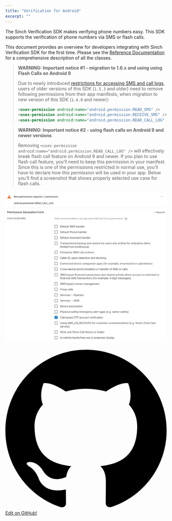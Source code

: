 ```yaml
---
title: "Verification for Android"
excerpt: ""
---
```

The Sinch Verification SDK makes verifying phone numbers easy. This SDK supports the verification of phone numbers via SMS or flash calls.

This document provides an overview for developers integrating with Sinch Verification SDK for the first time. Please see the [Reference Documentation](http://www.sinch.com/docs/verification/android/reference/) for a comprehensive description of all the classes.

> **WARNING: Important notice #1 - migration to 1.6.x and using using Flash Calls on Android 9**    
>
> Due to newly introduced [restrictions for accessing SMS and call logs](https://support.google.com/googleplay/android-developer/answer/9047303?hl=en), users of older versions of this SDK (`1.5.3` and older) need to remove following permissions from their app manifests, when migration to new version of this SDK (`1.6.0` and newer):
> 
> ```xml
> <uses-permission android:name="android.permission.READ_SMS" />
> <uses-permission android:name="android.permission.RECEIVE_SMS" />
> <uses-permission android:name="android.permission.READ_CALL_LOG" />
> ```



> **WARNING: Important notice #2 - using flash calls on Android 9 and newer versions**    
>
> Removing `<uses-permission android:name="android.permission.READ_CALL_LOG" />` will effectively break flash call feature on Android 9 and newer. If you plan to use flash call feature, you’ll need to keep this permission in your manifest. Since this is one of the permissions restricted in normal use, you’ll have to declare how this permission will be used in your app. Below you’ll find a screenshot that shows properly selected use case for flash calls.


![permission-requests.png](images/9b057ba-permission-requests.png)

<div class="magic-block-html"><a class="gitbutton pill" target="_blank" href="https://github.com/sinch/docs/blob/master/docs/verification/verification-for-android.md"><span class="icon medium"><svg xmlns="http://www.w3.org/2000/svg" role="img" viewBox="0 0 24 24"><title>GitHub icon</title><path d="M 12 0.297 c -6.63 0 -12 5.373 -12 12 c 0 5.303 3.438 9.8 8.205 11.385 c 0.6 0.113 0.82 -0.258 0.82 -0.577 c 0 -0.285 -0.01 -1.04 -0.015 -2.04 c -3.338 0.724 -4.042 -1.61 -4.042 -1.61 C 4.422 18.07 3.633 17.7 3.633 17.7 c -1.087 -0.744 0.084 -0.729 0.084 -0.729 c 1.205 0.084 1.838 1.236 1.838 1.236 c 1.07 1.835 2.809 1.305 3.495 0.998 c 0.108 -0.776 0.417 -1.305 0.76 -1.605 c -2.665 -0.3 -5.466 -1.332 -5.466 -5.93 c 0 -1.31 0.465 -2.38 1.235 -3.22 c -0.135 -0.303 -0.54 -1.523 0.105 -3.176 c 0 0 1.005 -0.322 3.3 1.23 c 0.96 -0.267 1.98 -0.399 3 -0.405 c 1.02 0.006 2.04 0.138 3 0.405 c 2.28 -1.552 3.285 -1.23 3.285 -1.23 c 0.645 1.653 0.24 2.873 0.12 3.176 c 0.765 0.84 1.23 1.91 1.23 3.22 c 0 4.61 -2.805 5.625 -5.475 5.92 c 0.42 0.36 0.81 1.096 0.81 2.22 c 0 1.606 -0.015 2.896 -0.015 3.286 c 0 0.315 0.21 0.69 0.825 0.57 C 20.565 22.092 24 17.592 24 12.297 c 0 -6.627 -5.373 -12 -12 -12" /></svg></span>Edit on GitHub!</a></div>